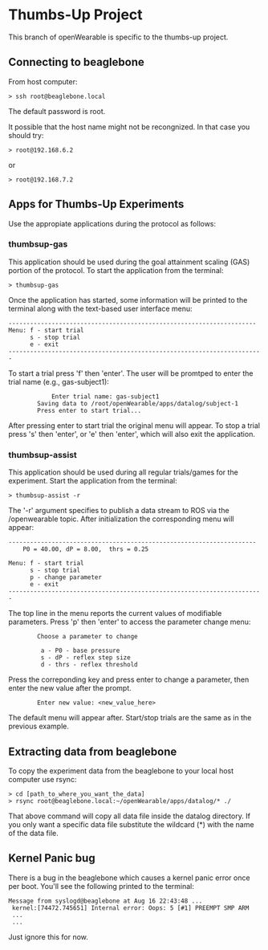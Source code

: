 # Thumbs-Up Project

This branch of openWearable is specific to the thumbs-up project.

## Connecting to beaglebone

From host computer:

```
> ssh root@beaglebone.local
```

The default password is root.

It possible that the host name might not be recongnized. In that case you should try:

```
> root@192.168.6.2
```

or

```
> root@192.168.7.2
```
## Apps for Thumbs-Up Experiments

Use the appropiate applications during the protocol as follows:

### thumbsup-gas

This application should be used during the goal attainment scaling (GAS) portion of the protocol. To start the application from the terminal:

```
> thumbsup-gas
```
Once the application has started, some information will be printed to the terminal along with the text-based user interface menu:

```
---------------------------------------------------------------------
Menu: f - start trial
      s - stop trial
      e - exit
-----------------------------------------------------------------------
```

To start a trial press 'f' then 'enter'. The user will be promtped to enter the trial name (e.g., gas-subject1):

```
    		Enter trial name: gas-subject1
		Saving data to /root/openWearable/apps/datalog/subject-1
		Press enter to start trial...
```
After pressing enter to start trial the original menu will appear. To stop a trial press 's' then 'enter', or 'e' then 'enter', which will also exit the application.

### thumbsup-assist

This application should be used during all regular trials/games for the experiment. Start the application from the terminal:

```
> thumbsup-assist -r
```
The '-r' argument specifies to publish a data stream to ROS via the /openwearable topic.
After initialization the corresponding menu will appear:

```
---------------------------------------------------------------------
 	P0 = 40.00,	dP = 8.00,	thrs = 0.25

Menu: f - start trial
      s - stop trial
      p - change parameter
      e - exit
-----------------------------------------------------------------------
```

The top line in the menu reports the current values of modifiable parameters. Press 'p' then 'enter' to access the parameter change menu:

```
		Choose a parameter to change

		 a - P0 - base pressure
		 s - dP - reflex step size
		 d - thrs - reflex threshold
```

Press the correponding key and press enter to change a parameter, then enter the new value after the prompt.
```
		Enter new value: <new_value_here>
```
The default menu will appear after. Start/stop trials are the same as in the previous example.

## Extracting data from beaglebone
To copy the experiment data from the beaglebone to your local host computer use rsync:

```
> cd [path_to_where_you_want_the_data]
> rsync root@beaglebone.local:~/openWearable/apps/datalog/* ./
```
That above command will copy all data file inside the datalog directory. If you only want a specific data file substitute the wildcard (\*) with the name of the data file.

## Kernel Panic bug
There is a bug in the beaglebone which causes a kernel panic error once per boot. You'll see the following printed to the terminal:

```
Message from syslogd@beaglebone at Aug 16 22:43:48 ...
 kernel:[74472.745651] Internal error: Oops: 5 [#1] PREEMPT SMP ARM
 ...
 ...
````

Just ignore this for now.
